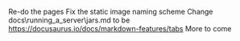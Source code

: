 Re-do the pages
Fix the static image naming scheme
Change docs\running_a_server\jars.md to be https://docusaurus.io/docs/markdown-features/tabs
More to come